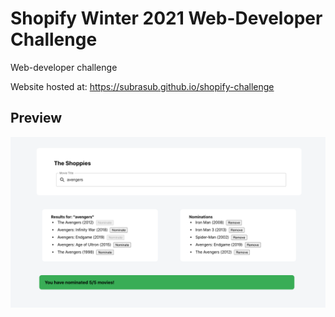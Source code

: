 # Shopify Winter 2021 Web-Developer Challenge
Web-developer challenge

Website hosted at: https://subrasub.github.io/shopify-challenge

## Preview 
![image](https://github.com/subrasub/shopify-challenge/blob/master/shoppies/preview.png)
